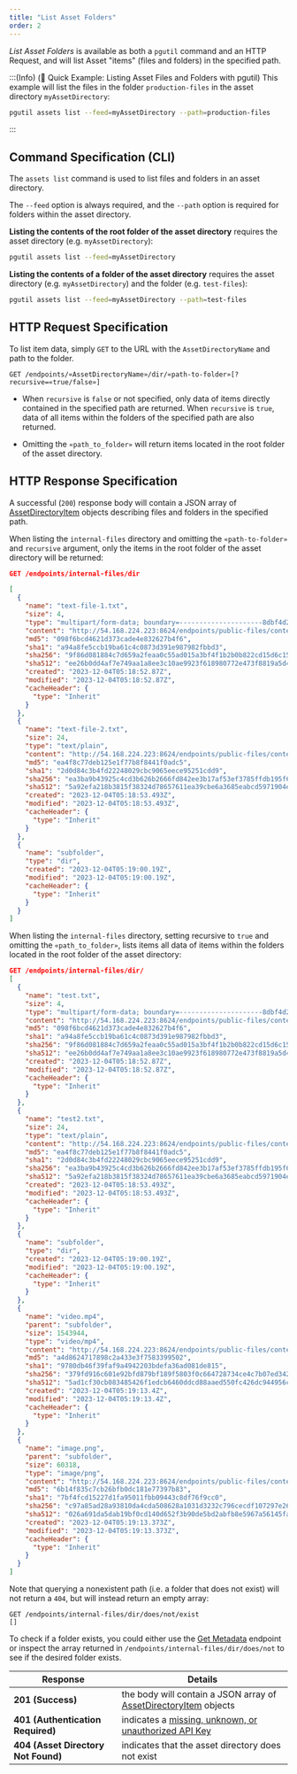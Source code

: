 ```yaml
---
title: "List Asset Folders"
order: 2
---
```


*List Asset Folders* is available as both a `pgutil` command and an HTTP Request, and will list Asset "items" (files and folders) in the specified path.

:::(Info) (🚀 Quick Example: Listing Asset Files and Folders with pgutil)
This example will list the files in the folder `production-files` in the asset directory `myAssetDirectory`:

```bash
pgutil assets list --feed=myAssetDirectory --path=production-files
```
:::

## Command Specification (CLI)
The `assets list` command is used to list files and folders in an asset directory.

The `--feed` option is always required, and the `--path` option is required for folders within the asset directory.

**Listing the contents of the root folder of the asset directory** requires the asset directory (e.g. `myAssetDirectory`):

```bash
pgutil assets list --feed=myAssetDirectory
```

**Listing the contents of a folder of the asset directory** requires the asset directory (e.g. `myAssetDirectory`) and the folder (e.g. `test-files`):

```bash
pgutil assets list --feed=myAssetDirectory --path=test-files
```

## HTTP Request Specification
To list item data, simply `GET` to the URL with the `AssetDirectoryName` and path to the folder. 

```plaintext
GET /endpoints/«AssetDirectoryName»/dir/«path-to-folder»[?recursive=«true/false»]
```

* When `recursive` is `false` or not specified, only data of items directly contained in the specified path are returned. When `recursive` is `true`, data of all items within the folders of the specified path are also returned. 

* Omitting the `«path_to_folder»` will return items located in the root folder of the asset directory.

## HTTP Response Specification
A successful (`200`) response body will contain a JSON array of [AssetDirectoryItem](/docs/proget/api/assets#item-data) objects describing files and folders in the specified path.

When listing the `internal-files` directory and omitting the `«path-to-folder»` and `recursive` argument, only the items in the root folder of the asset directory will be returned:

```json
GET /endpoints/internal-files/dir

[
  {
    "name": "text-file-1.txt",
    "size": 4,
    "type": "multipart/form-data; boundary=---------------------8dbf4d26a9319e6",
    "content": "http://54.168.224.223:8624/endpoints/public-files/content/test.txt",
    "md5": "098f6bcd4621d373cade4e832627b4f6",
    "sha1": "a94a8fe5ccb19ba61c4c0873d391e987982fbbd3",
    "sha256": "9f86d081884c7d659a2feaa0c55ad015a3bf4f1b2b0b822cd15d6c15b0f00a08",
    "sha512": "ee26b0dd4af7e749aa1a8ee3c10ae9923f618980772e473f8819a5d4940e0db27ac185f8a0e1d5f84f88bc887fd67b143732c304cc5fa9ad8e6f57f50028a8ff",
    "created": "2023-12-04T05:18:52.87Z",
    "modified": "2023-12-04T05:18:52.87Z",
    "cacheHeader": {
      "type": "Inherit"
    }
  },
  {
    "name": "text-file-2.txt",
    "size": 24,
    "type": "text/plain",
    "content": "http://54.168.224.223:8624/endpoints/public-files/content/test2.txt",
    "md5": "ea4f8c77deb125e1f77b8f8441f0adc5",
    "sha1": "2d0d84c3b4fd22248029cbc9065eece95251cdd9",
    "sha256": "ea3ba9b43925c4cd3b626b2666fd842ee3b17af53ef3785ffdb195f65c7b2fa3",
    "sha512": "5a92efa218b3815f38324d78657611ea39cbe6a3685eabcd5971904e2910a180037e9fcd17fbb21ff6632a0884de3109b3ef17580119ccba81f142a44ba66d62",
    "created": "2023-12-04T05:18:53.493Z",
    "modified": "2023-12-04T05:18:53.493Z",
    "cacheHeader": {
      "type": "Inherit"
    }
  },
  {
    "name": "subfolder",
    "type": "dir",
    "created": "2023-12-04T05:19:00.19Z",
    "modified": "2023-12-04T05:19:00.19Z",
    "cacheHeader": {
      "type": "Inherit"
    }
  }
]
```

When listing the `internal-files` directory, setting recursive to `true` and omitting the `«path_to_folder»`, lists items all data of items within the folders located in the root folder of the asset directory:

```json
GET /endpoints/internal-files/dir/
[
  {
    "name": "test.txt",
    "size": 4,
    "type": "multipart/form-data; boundary=---------------------8dbf4d26a9319e6",
    "content": "http://54.168.224.223:8624/endpoints/public-files/content/test.txt",
    "md5": "098f6bcd4621d373cade4e832627b4f6",
    "sha1": "a94a8fe5ccb19ba61c4c0873d391e987982fbbd3",
    "sha256": "9f86d081884c7d659a2feaa0c55ad015a3bf4f1b2b0b822cd15d6c15b0f00a08",
    "sha512": "ee26b0dd4af7e749aa1a8ee3c10ae9923f618980772e473f8819a5d4940e0db27ac185f8a0e1d5f84f88bc887fd67b143732c304cc5fa9ad8e6f57f50028a8ff",
    "created": "2023-12-04T05:18:52.87Z",
    "modified": "2023-12-04T05:18:52.87Z",
    "cacheHeader": {
      "type": "Inherit"
    }
  },
  {
    "name": "test2.txt",
    "size": 24,
    "type": "text/plain",
    "content": "http://54.168.224.223:8624/endpoints/public-files/content/test2.txt",
    "md5": "ea4f8c77deb125e1f77b8f8441f0adc5",
    "sha1": "2d0d84c3b4fd22248029cbc9065eece95251cdd9",
    "sha256": "ea3ba9b43925c4cd3b626b2666fd842ee3b17af53ef3785ffdb195f65c7b2fa3",
    "sha512": "5a92efa218b3815f38324d78657611ea39cbe6a3685eabcd5971904e2910a180037e9fcd17fbb21ff6632a0884de3109b3ef17580119ccba81f142a44ba66d62",
    "created": "2023-12-04T05:18:53.493Z",
    "modified": "2023-12-04T05:18:53.493Z",
    "cacheHeader": {
      "type": "Inherit"
    }
  },
  {
    "name": "subfolder",
    "type": "dir",
    "created": "2023-12-04T05:19:00.19Z",
    "modified": "2023-12-04T05:19:00.19Z",
    "cacheHeader": {
      "type": "Inherit"
    }
  },
  {
    "name": "video.mp4",
    "parent": "subfolder",
    "size": 1543944,
    "type": "video/mp4",
    "content": "http://54.168.224.223:8624/endpoints/public-files/content/subfolder/Intro-1080p.mp4",
    "md5": "a4d8624717898c2a433e3f7583399502",
    "sha1": "9780db46f39faf9a4942203bdefa36ad081de815",
    "sha256": "379fd916c601e92bfd879bf189f5803f0c664728734ce4c7b07ed34235821b93",
    "sha512": "5ad1cf30cb083485426f1edcb6460ddcd88aaed550fc426dc944956ccfa19736f234cb7a94017ab60f92372f18898f9f24735a56ea5d03c549881e365f2e898c",
    "created": "2023-12-04T05:19:13.4Z",
    "modified": "2023-12-04T05:19:13.4Z",
    "cacheHeader": {
      "type": "Inherit"
    }
  },
  {
    "name": "image.png",
    "parent": "subfolder",
    "size": 60318,
    "type": "image/png",
    "content": "http://54.168.224.223:8624/endpoints/public-files/content/subfolder/Inedo-logo.png",
    "md5": "6b14f835c7cb26bfb0dc181e77397b83",
    "sha1": "7bf4fcd15227d1fa95011fbb09443c8df76f9cc0",
    "sha256": "c97a85ad28a93810da4cda508628a1031d3232c796cecdf107297e26f79b050d",
    "sha512": "026a691da5dab19bf0cd140d652f3b90de5bd2abfb8e5967a56145fa41c365d79e81cf854f292aa0e57931d3a93cd1f37ae6755a08ec2a8a8b81c80082d59d85",
    "created": "2023-12-04T05:19:13.373Z",
    "modified": "2023-12-04T05:19:13.373Z",
    "cacheHeader": {
      "type": "Inherit"
    }
  }
]
```

Note that querying a nonexistent path (i.e. a folder that does not exist) will not return a `404`, but will instead return an empty array:

```plaintext
GET /endpoints/internal-files/dir/does/not/exist
[]
```

To check if a folder exists, you could either use the [Get Metadata](/docs/proget/api/assets/metadata/get) endpoint or inspect the array returned in `/endpoints/internal-files/dir/does/not` to see if the desired folder exists.

| Response | Details |
| --- | --- |
| **201 (Success)** | the body will contain a JSON array of [AssetDirectoryItem](/docs/proget/api/assets#item-data) objects |
| **401 (Authentication Required)** |  indicates a [missing, unknown, or unauthorized API Key](/docs/proget/api/assets#authentication) |
| **404 (Asset Directory Not Found)** | indicates that the asset directory does not exist |